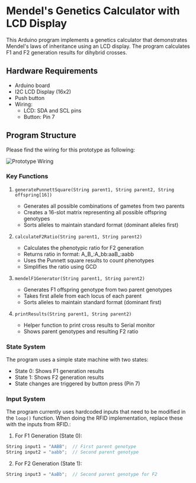 # Mendel's Genetics Calculator with LCD Display

This Arduino program implements a genetics calculator that demonstrates Mendel's laws of inheritance using an LCD display. The program calculates F1 and F2 generation results for dihybrid crosses.

## Hardware Requirements
- Arduino board
- I2C LCD Display (16x2)
- Push button
- Wiring:
  - LCD: SDA and SCL pins
  - Button: Pin 7

## Program Structure

Please find the wiring for this prototype as following:

![Prototype Wiring](prototype_wiring.JPG)

### Key Functions

1. `generatePunnettSquare(String parent1, String parent2, String offspring[16])`
   - Generates all possible combinations of gametes from two parents
   - Creates a 16-slot matrix representing all possible offspring genotypes
   - Sorts alleles to maintain standard format (dominant alleles first)

2. `calculateF2Ratio(String parent1, String parent2)`
   - Calculates the phenotypic ratio for F2 generation
   - Returns ratio in format: A_B_:A_bb:aaB_:aabb
   - Uses the Punnett square results to count phenotypes
   - Simplifies the ratio using GCD

3. `mendelF1Generator(String parent1, String parent2)`
   - Generates F1 offspring genotype from two parent genotypes
   - Takes first allele from each locus of each parent
   - Sorts alleles to maintain standard format (dominant first)

4. `printResults(String parent1, String parent2)`
   - Helper function to print cross results to Serial monitor
   - Shows parent genotypes and resulting F2 ratio

### State System
The program uses a simple state machine with two states:
- State 0: Shows F1 generation results
- State 1: Shows F2 generation results
- State changes are triggered by button press (Pin 7)

### Input System
The program currently uses hardcoded inputs that need to be modified in the `loop()` function.
When doing the RFID implementation, replace these with the inputs from RFID.:

1. For F1 Generation (State 0):
```cpp
String input1 = "AABB";  // First parent genotype
String input2 = "aabb";  // Second parent genotype
```

2. For F2 Generation (State 1):
```cpp
String input3 = "AaBb";  // Second parent genotype for F2
```
